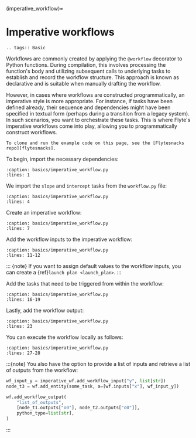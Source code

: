(imperative_workflow)=

# Imperative workflows

```{eval-rst}
.. tags:: Basic
```

Workflows are commonly created by applying the `@workflow` decorator to Python functions.
During compilation, this involves processing the function's body and utilizing subsequent calls to
underlying tasks to establish and record the workflow structure. This approach is known as declarative
and is suitable when manually drafting the workflow.

However, in cases where workflows are constructed programmatically, an imperative style is more appropriate.
For instance, if tasks have been defined already, their sequence and dependencies might have been specified
in textual form (perhaps during a transition from a legacy system).
In such scenarios, you want to orchestrate these tasks.
This is where Flyte's imperative workflows come into play, allowing you to programmatically construct workflows.

```{note}
To clone and run the example code on this page, see the [Flytesnacks repo][flytesnacks].
```

To begin, import the necessary dependencies:

```{rli} https://raw.githubusercontent.com/flyteorg/flytesnacks/master/examples/basics/basics/imperative_workflow.py
:caption: basics/imperative_workflow.py
:lines: 1
```

We import the `slope` and `intercept` tasks from the `workflow.py` file:

```{rli} https://raw.githubusercontent.com/flyteorg/flytesnacks/master/examples/basics/basics/imperative_workflow.py
:caption: basics/imperative_workflow.py
:lines: 4
```

Create an imperative workflow:

```{rli} https://raw.githubusercontent.com/flyteorg/flytesnacks/master/examples/basics/basics/imperative_workflow.py
:caption: basics/imperative_workflow.py
:lines: 7
```

Add the workflow inputs to the imperative workflow:

```{rli} https://raw.githubusercontent.com/flyteorg/flytesnacks/master/examples/basics/basics/imperative_workflow.py
:caption: basics/imperative_workflow.py
:lines: 11-12
```

::: {note}
If you want to assign default values to the workflow inputs,
you can create a {ref}`launch plan <launch_plan>`.
:::

Add the tasks that need to be triggered from within the workflow:

```{rli} https://raw.githubusercontent.com/flyteorg/flytesnacks/master/examples/basics/basics/imperative_workflow.py
:caption: basics/imperative_workflow.py
:lines: 16-19
```

Lastly, add the workflow output:

```{rli} https://raw.githubusercontent.com/flyteorg/flytesnacks/master/examples/basics/basics/imperative_workflow.py
:caption: basics/imperative_workflow.py
:lines: 23
```

You can execute the workflow locally as follows:

```{rli} https://raw.githubusercontent.com/flyteorg/flytesnacks/master/examples/basics/basics/imperative_workflow.py
:caption: basics/imperative_workflow.py
:lines: 27-28
```

:::{note}
You also have the option to provide a list of inputs and
retrieve a list of outputs from the workflow:

```python
wf_input_y = imperative_wf.add_workflow_input("y", list[str])
node_t3 = wf.add_entity(some_task, a=[wf.inputs["x"], wf_input_y])
```

```python
wf.add_workflow_output(
    "list_of_outputs",
    [node_t1.outputs["o0"], node_t2.outputs["o0"]],
    python_type=list[str],
)
```
:::

[flytesnacks]: https://github.com/flyteorg/flytesnacks/tree/master/examples/basics/
